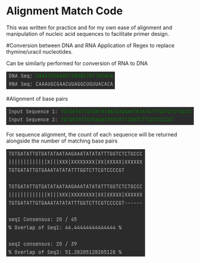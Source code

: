 # Alignment Match Code
This was written for practice and for my own ease of alignment and manipulation of nucleic acid sequences to facilitate primer design. 


#Conversion between DNA and RNA
Application of Regex to replace thymine/uracil nucleotides.

Can be similarly performed for conversion of RNA to DNA

![img_1.png](img_1.png)

#Alignment of base pairs

![img_3.png](img_3.png)

For sequence alignment, the count of each sequence will be returned alongside the number of matching base pairs

![img_4.png](img_4.png)